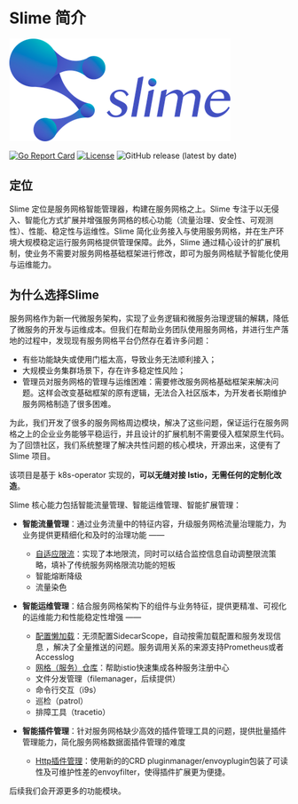 # Slime 简介

![slime-logo](../assets/slime-logo.png)

[![Go Report Card](https://goreportcard.com/badge/github.com/slime-io/slime)](https://goreportcard.com/report/github.com/slime-io/slime) [![License](https://img.shields.io/badge/License-Apache%202.0-green.svg)](https://github.com/slime-io/slime/blob/master/LICENSE) ![GitHub release (latest by date)](https://img.shields.io/github/v/release/slime-io/slime?color=green)


## 定位

Slime 定位是服务网格智能管理器，构建在服务网格之上。Slime 专注于以无侵入、智能化方式扩展并增强服务网格的核心功能（流量治理、安全性、可观测性）、性能、稳定性与运维性。Slime 简化业务接入与使用服务网格，并在生产环境大规模稳定运行服务网格提供管理保障。此外，Slime 通过精心设计的扩展机制，使业务不需要对服务网格基础框架进行修改，即可为服务网格赋予智能化使用与运维能力。

## 为什么选择Slime

服务网格作为新一代微服务架构，实现了业务逻辑和微服务治理逻辑的解耦，降低了微服务的开发与运维成本。但我们在帮助业务团队使用服务网格，并进行生产落地的过程中，发现现有服务网格平台仍然存在着许多问题：

- 有些功能缺失或使用门槛太高，导致业务无法顺利接入；
- 大规模业务集群场景下，存在许多稳定性风险；
- 管理员对服务网格的管理与运维困难：需要修改服务网格基础框架来解决问题。这样会改变基础框架的原有逻辑，无法合入社区版本，为开发者长期维护服务网格制造了很多困难。

为此，我们开发了很多的服务网格周边模块，解决了这些问题，保证运行在服务网格之上的企业业务能够平稳运行，并且设计的扩展机制不需要侵入框架原生代码。为了回馈社区，我们系统整理了解决共性问题的核心模块，开源出来，这便有了 Slime 项目。

该项目是基于 k8s-operator 实现的，**可以无缝对接 Istio，无需任何的定制化改造**。

Slime 核心能力包括智能流量管理、智能运维管理、智能扩展管理：

- **智能流量管理**：通过业务流量中的特征内容，升级服务网格流量治理能力，为业务提供更精细化和及时的治理功能  ——
    - [自适应限流](https://github.com/slime-io/slime/tree/master/staging/src/slime.io/slime/modules/limiter)：实现了本地限流，同时可以结合监控信息自动调整限流策略，填补了传统服务网格限流功能的短板
    - 智能熔断降级
    - 流量染色

- **智能运维管理**：结合服务网格架构下的组件与业务特征，提供更精准、可视化的运维能力和性能稳定性增强 ——
    - [配置懒加载](https://github.com/slime-io/slime/tree/master/staging/src/slime.io/slime/modules/lazyload)：无须配置SidecarScope，自动按需加载配置和服务发现信息 ，解决了全量推送的问题。服务调用关系的来源支持Prometheus或者Accesslog
    - [网格（服务）仓库](https://github.com/slime-io/slime/tree/master/staging/src/slime.io/slime/modules/meshregistry)：帮助istio快速集成各种服务注册中心
    - 文件分发管理（filemanager，后续提供）
    - 命令行交互（i9s）
    - 巡检（patrol）
    - 排障工具（tracetio）

- **智能插件管理**：针对服务网格缺少高效的插件管理工具的问题，提供批量插件管理能力，简化服务网格数据面插件管理的难度
    - [Http插件管理](https://github.com/slime-io/slime/tree/master/staging/src/slime.io/slime/modules/plugin)：使用新的的CRD pluginmanager/envoyplugin包装了可读性及可维护性差的envoyfilter，使得插件扩展更为便捷。

后续我们会开源更多的功能模块。



